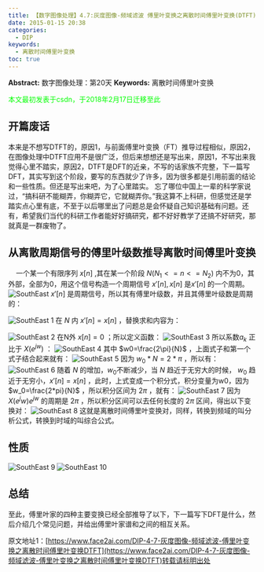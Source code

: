 ```yaml
---
title: 【数字图像处理】4.7:灰度图像-频域滤波 傅里叶变换之离散时间傅里叶变换(DTFT)
date: 2015-01-15 20:38
categories:
  - DIP
keywords:
  - 离散时间傅里叶变换
toc: true
---
```

**Abstract:** 数字图像处理：第20天
**Keywords:** 离散时间傅里叶变换
<!--more-->
<font color="00FF00">本文最初发表于csdn，于2018年2月17日迁移至此</font>



## 开篇废话
本来是不想写DTFT的，原因1，与前面傅里叶变换（FT）推导过程相似，原因2，在图像处理中DTFT应用不是很广泛，但后来想想还是写出来，原因1，不写出来我觉得心里不踏实，原因2，DTFT是DFT的近亲，不写的话家族不完整，下一篇写DFT，其实写到这个阶段，要写的东西就少了许多，因为很多都是引用前面的结论和一些性质。但还是写出来吧，为了心里踏实。
忘了哪位中国上一辈的科学家说过，“搞科研不能糊弄，你糊弄它，它就糊弄你。”我这算不上科研，但感觉还是学踏实点心里有底，不至于以后哪里出了问题总是会怀疑自己知识基础有问题。还有，希望我们当代的科研工作者能好好搞研究，都不好好教学了还搞不好研究，那就真是一群废物了。

## 从离散周期信号的傅里叶级数推导离散时间傅里叶变换

    一个某一个有限序列 $x[n]$ ,其在某一个阶段 $N(N_1<=n<=N_2)$ 内不为0，其外部，全部为0，用这个信号构造一个周期信号 $x'[n],x[n]$ 是$x'[n]$ 的一个周期。
![SouthEast][]
$x'[n]$ 是周期信号，所以其有傅里叶级数，并且其傅里叶级数是周期的：

![SouthEast 1][]
在 $N$ 内 $x'[n]=x[n]$ ，替换求和内容为：

![SouthEast 2][]
在N外 $x[n]=0$ ；所以定义函数：
![SouthEast 3][]
所以系数$a_k$ 正比于 $X(e^{jw})$ ：
![SouthEast 4][]
其中 $w0=\frac{2\pi}{N}$ ，上面式子和第一个式子结合起来就有：
![SouthEast 5][]
因为 $w_0*N=2*\pi$ ，所以有：
![SouthEast 6][]
随着 $N$ 的增加，$w_0$不断减少，当 $N$ 趋近于无穷大的时候， $w_0$ 趋近于无穷小，$x'[n]=x[n]$  ，此时，上式变成一个积分式，积分变量为w0，因为 $w_0=\frac{2*pi}{N}$ ，所以积分区间为 $2\pi$ ，就有：
![SouthEast 7][]
因为 $X(e^jw)e^{jw}$ 的周期是 $2\pi$ ，所以积分区间可以去任何长度的 $2\pi$ 区间，得出以下变换对：
![SouthEast 8][]
这就是离散时间傅里叶变换对，同样，转换到频域的叫分析公式，转换到时域的叫综合公式。

## 性质
![SouthEast 9][]
![SouthEast 10][]
## 总结
至此，傅里叶家的四种主要变换已经全部推导了以下，下一篇写下DFT是什么，然后介绍几个常见问题，并给出傅里叶家谱和之间的相互关系。


[SouthEast]: https://tony4ai-1251394096.cos.ap-hongkong.myqcloud.com/blog_images/DIP-4-7-灰度图像-频域滤波-傅里叶变换之离散时间傅里叶变换DTFT/20150115200005247.png
[SouthEast 1]: https://tony4ai-1251394096.cos.ap-hongkong.myqcloud.com/blog_images/DIP-4-7-灰度图像-频域滤波-傅里叶变换之离散时间傅里叶变换DTFT/20150115200344100.png
[SouthEast 2]: https://tony4ai-1251394096.cos.ap-hongkong.myqcloud.com/blog_images/DIP-4-7-灰度图像-频域滤波-傅里叶变换之离散时间傅里叶变换DTFT/20150115200543112.png
[SouthEast 3]: https://tony4ai-1251394096.cos.ap-hongkong.myqcloud.com/blog_images/DIP-4-7-灰度图像-频域滤波-傅里叶变换之离散时间傅里叶变换DTFT/20150115200802093.png
[SouthEast 4]: https://tony4ai-1251394096.cos.ap-hongkong.myqcloud.com/blog_images/DIP-4-7-灰度图像-频域滤波-傅里叶变换之离散时间傅里叶变换DTFT/20150115201238984.png
[SouthEast 5]: https://tony4ai-1251394096.cos.ap-hongkong.myqcloud.com/blog_images/DIP-4-7-灰度图像-频域滤波-傅里叶变换之离散时间傅里叶变换DTFT/20150115201805315.png
[SouthEast 6]: https://tony4ai-1251394096.cos.ap-hongkong.myqcloud.com/blog_images/DIP-4-7-灰度图像-频域滤波-傅里叶变换之离散时间傅里叶变换DTFT/20150115201729781.png
[SouthEast 7]: https://tony4ai-1251394096.cos.ap-hongkong.myqcloud.com/blog_images/DIP-4-7-灰度图像-频域滤波-傅里叶变换之离散时间傅里叶变换DTFT/20150115202637437.png
[SouthEast 8]: https://tony4ai-1251394096.cos.ap-hongkong.myqcloud.com/blog_images/DIP-4-7-灰度图像-频域滤波-傅里叶变换之离散时间傅里叶变换DTFT/20150115203147156.png
[SouthEast 9]: https://tony4ai-1251394096.cos.ap-hongkong.myqcloud.com/blog_images/DIP-4-7-灰度图像-频域滤波-傅里叶变换之离散时间傅里叶变换DTFT/20150115203533699.png
[SouthEast 10]: https://tony4ai-1251394096.cos.ap-hongkong.myqcloud.com/blog_images/DIP-4-7-灰度图像-频域滤波-傅里叶变换之离散时间傅里叶变换DTFT/20150115203526093.png





原文地址1：[https://www.face2ai.com/DIP-4-7-灰度图像-频域滤波-傅里叶变换之离散时间傅里叶变换DTFT](https://www.face2ai.com/DIP-4-7-灰度图像-频域滤波-傅里叶变换之离散时间傅里叶变换DTFT)转载请标明出处
